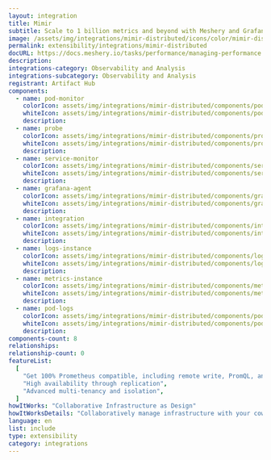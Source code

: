 ```yaml
---
layout: integration
title: Mimir
subtitle: Scale to 1 billion metrics and beyond with Meshery and Grafana Mimir
image: /assets/img/integrations/mimir-distributed/icons/color/mimir-distributed-color.svg
permalink: extensibility/integrations/mimir-distributed
docURL: https://docs.meshery.io/tasks/performance/managing-performance
description:
integrations-category: Observability and Analysis
integrations-subcategory: Observability and Analysis
registrant: Artifact Hub
components:
  - name: pod-monitor
    colorIcon: assets/img/integrations/mimir-distributed/components/pod-monitor/icons/color/pod-monitor-color.svg
    whiteIcon: assets/img/integrations/mimir-distributed/components/pod-monitor/icons/white/pod-monitor-white.svg
    description:
  - name: probe
    colorIcon: assets/img/integrations/mimir-distributed/components/probe/icons/color/probe-color.svg
    whiteIcon: assets/img/integrations/mimir-distributed/components/probe/icons/white/probe-white.svg
    description:
  - name: service-monitor
    colorIcon: assets/img/integrations/mimir-distributed/components/service-monitor/icons/color/service-monitor-color.svg
    whiteIcon: assets/img/integrations/mimir-distributed/components/service-monitor/icons/white/service-monitor-white.svg
    description:
  - name: grafana-agent
    colorIcon: assets/img/integrations/mimir-distributed/components/grafana-agent/icons/color/grafana-agent-color.svg
    whiteIcon: assets/img/integrations/mimir-distributed/components/grafana-agent/icons/white/grafana-agent-white.svg
    description:
  - name: integration
    colorIcon: assets/img/integrations/mimir-distributed/components/integration/icons/color/integration-color.svg
    whiteIcon: assets/img/integrations/mimir-distributed/components/integration/icons/white/integration-white.svg
    description:
  - name: logs-instance
    colorIcon: assets/img/integrations/mimir-distributed/components/logs-instance/icons/color/logs-instance-color.svg
    whiteIcon: assets/img/integrations/mimir-distributed/components/logs-instance/icons/white/logs-instance-white.svg
    description:
  - name: metrics-instance
    colorIcon: assets/img/integrations/mimir-distributed/components/metrics-instance/icons/color/metrics-instance-color.svg
    whiteIcon: assets/img/integrations/mimir-distributed/components/metrics-instance/icons/white/metrics-instance-white.svg
    description:
  - name: pod-logs
    colorIcon: assets/img/integrations/mimir-distributed/components/pod-logs/icons/color/pod-logs-color.svg
    whiteIcon: assets/img/integrations/mimir-distributed/components/pod-logs/icons/white/pod-logs-white.svg
    description:
components-count: 8
relationships:
relationship-count: 0
featureList:
  [
    "Get 100% Prometheus compatible, including remote write, PromQL, and alerting",
    "High availability through replication",
    "Advanced multi-tenancy and isolation",
  ]
howItWorks: "Collaborative Infrastructure as Design"
howItWorksDetails: "Collaboratively manage infrastructure with your coworkers synchronously sharing the same designs."
language: en
list: include
type: extensibility
category: integrations
---
```

